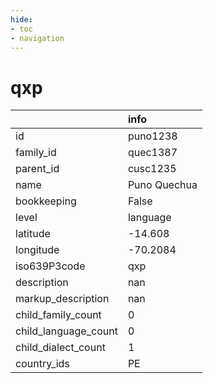 ```yaml
---
hide:
- toc
- navigation
---
```

# qxp
|                      | info         |
|:---------------------|:-------------|
| id                   | puno1238     |
| family_id            | quec1387     |
| parent_id            | cusc1235     |
| name                 | Puno Quechua |
| bookkeeping          | False        |
| level                | language     |
| latitude             | -14.608      |
| longitude            | -70.2084     |
| iso639P3code         | qxp          |
| description          | nan          |
| markup_description   | nan          |
| child_family_count   | 0            |
| child_language_count | 0            |
| child_dialect_count  | 1            |
| country_ids          | PE           |